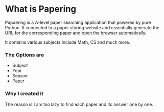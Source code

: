# What is Papering

Papaering is a A-level paper searching application that powered by pure Python. It connected to a paper storing website and essentially generate the URL for the corresponding paper and open the browser automatically. 

It contains various subjects include Math, CS and much more. 

### The Options are
- Subject
- Year
- Season
- Paper


### Why I created it

The reason is I am too lazy to find each paper and its answer one by one. 